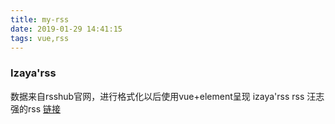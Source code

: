 ```yaml
---
title: my-rss
date: 2019-01-29 14:41:15
tags: vue,rss
---
```

### Izaya'rss
数据来自rsshub官网，进行格式化以后使用vue+element呈现
izaya'rss rss 汪志强的rss 
[链接](https://izayawww.netlify.com/)
